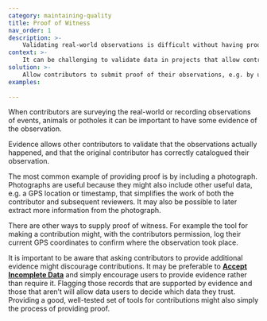 ```yaml
---
category: maintaining-quality
title: Proof of Witness
nav_order: 1
description: >-
    Validating real-world observations is difficult without having proof
context: >-
    It can be challenging to validate data in projects that allow contributors to record events or catalogue information about the real world.
solution: >-
    Allow contributors to submit proof of their observations, e.g. by uploading a photograph.
examples:
    
---
```


When contributors are surveying the real-world or recording observations of events, animals or potholes it can be important to have some evidence of the observation. 

Evidence allows other contributors to validate that the observations actually happened, and that the original contributor has correctly catalogued their observation. 

The most common example of providing proof is by including a photograph. Photographs are useful because they might also include other useful data, e.g. a GPS location or timestamp, that simplifies the work of both the contributor and subsequent reviewers. It may also be possible to later extract more information from the photograph. 

There are other ways to supply proof of witness. For example the tool for making a contribution might, with the contributors permission, log their current GPS coordinates to confirm where the observation took place. 

It is important to be aware that asking contributors to provide additional evidence might discourage contributions. It may be preferable to **[Accept Incomplete Data](/patterns/data-model/accept-incomplete-records)** and simply encourage users to provide evidence rather than require it. Flagging those records that are supported by evidence and those that aren’t will allow data users to decide which data they trust. Providing a good, well-tested set of tools for contributions might also simply the process of providing proof. 